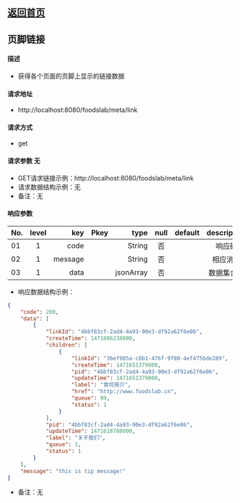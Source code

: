 ## [返回首页](../index.md)

## 页脚链接
#### 描述
- 获得各个页面的页脚上显示的链接数据

#### 请求地址
- http://localhost:8080/foodslab/meta/link

#### 请求方式
- get

#### 请求参数 无
- GET请求链接示例：http://localhost:8080/foodslab/meta/link
- 请求数据结构示例：无
- 备注：无

#### 响应参数
| No.|level|key|Pkey|type|null|default|description|
| ------------- |:-------------:| -----:|:-------------:| -----:|:-------------:| -----:|:-------------:|
|01|1|code     |	     |String    |否	|    |响应码|
|02|1|message  |         |String    |否	|    |相应消息|
|03|1|data     |         |jsonArray |否	|    |数据集合体|

- 响应数据结构示例：

```json
{
    "code": 200,
    "data": [
        {
            "linkId": "4bbf83cf-2ad4-4a93-90e3-df92a62f6e06",
            "createTime": 1471086238000,
            "children": [
                {
                    "linkId": "36ef905a-c8b1-476f-9f80-4ef475bde289",
                    "createTime": 1471651379000,
                    "pid": "4bbf83cf-2ad4-4a93-90e3-df92a62f6e06",
                    "updateTime": 1471651379000,
                    "label": "食坊简介",
                    "href": "http://www.foodslab.cn",
                    "queue": 99,
                    "status": 1
                }
            ],
            "pid": "4bbf83cf-2ad4-4a93-90e3-df92a62f6e06",
            "updateTime": 1471618788000,
            "label": "关于我们",
            "queue": 1,
            "status": 1
        }
    ],
    "message": "this is tip message!"
}
```
- 备注：无